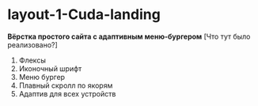 # layout-1-Cuda-landing
**Вёрстка простого сайта с адаптивным меню-бургером**
[Что тут было реализовано?]
1. Флексы 
2. Иконочный шрифт
3. Меню бургер
4. Плавный скролл по якорям
5. Адаптив для всех устройств



